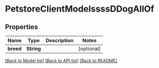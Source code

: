 # PetstoreClientModelssssDDogAllOf

## Properties
Name | Type | Description | Notes
------------ | ------------- | ------------- | -------------
**breed** | **String** |  | [optional] 

[[Back to Model list]](../README.md#documentation-for-models) [[Back to API list]](../README.md#documentation-for-api-endpoints) [[Back to README]](../README.md)


